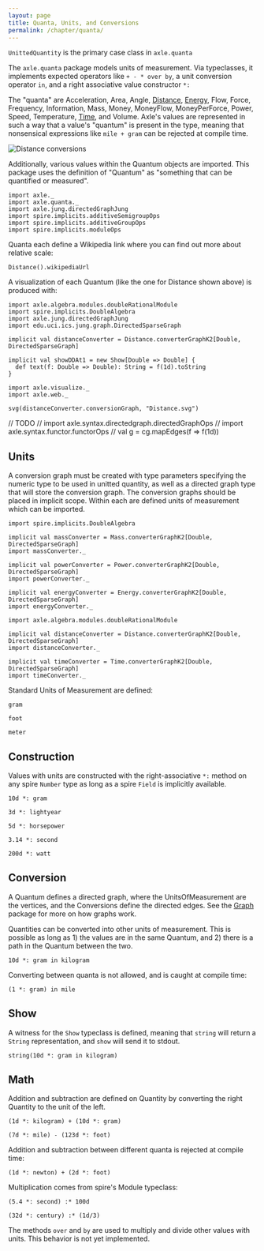 ```yaml
---
layout: page
title: Quanta, Units, and Conversions
permalink: /chapter/quanta/
---
```


`UnittedQuantity` is the primary case class in `axle.quanta`

The `axle.quanta` package models units of measurement.
Via typeclasses, it implements expected operators like `+ - * over by`,
a unit conversion operator `in`,
and a right associative value constructor `*:`

The "quanta" are
Acceleration, Area, Angle, 
[Distance](https://github.com/adampingel/axle/blob/master/axle-core/src/main/scala/axle/quanta/Distance.scala),
[Energy](https://github.com/adampingel/axle/blob/master/axle-core/src/main/scala/axle/quanta/Energy.scala),
Flow, Force, Frequency, Information, Mass, Money, MoneyFlow, MoneyPerForce, Power, Speed, Temperature,
[Time](https://github.com/adampingel/axle/blob/master/axle-core/src/main/scala/axle/quanta/Time.scala),
and Volume.
Axle's values are represented in such a way that a value's "quantum" is present in the type,
meaning that nonsensical expressions like `mile + gram` can be rejected at compile time.

![Distance conversions](/chapter/images/Distance.svg)

Additionally, various values within the Quantum objects are imported.
This package uses the definition of "Quantum" as "something that can
be quantified or measured".

```tut:book
import axle._
import axle.quanta._
import axle.jung.directedGraphJung
import spire.implicits.additiveSemigroupOps
import spire.implicits.additiveGroupOps
import spire.implicits.moduleOps
```

Quanta each define a Wikipedia link where you can find out more
about relative scale:

```tut:book
Distance().wikipediaUrl
```

A visualization of each Quantum (like the one for Distance shown above) is produced with:

```tut:book
import axle.algebra.modules.doubleRationalModule
import spire.implicits.DoubleAlgebra
import axle.jung.directedGraphJung
import edu.uci.ics.jung.graph.DirectedSparseGraph

implicit val distanceConverter = Distance.converterGraphK2[Double, DirectedSparseGraph]

implicit val showDDAt1 = new Show[Double => Double] {
  def text(f: Double => Double): String = f(1d).toString
}

import axle.visualize._
import axle.web._

svg(distanceConverter.conversionGraph, "Distance.svg")
```

// TODO
// import axle.syntax.directedgraph.directedGraphOps
// import axle.syntax.functor.functorOps
// val g = cg.mapEdges(f => f(1d))

Units
-----

A conversion graph must be created with type parameters specifying the numeric type to
be used in unitted quantity, as well as a directed graph type that will store the conversion
graph.
The conversion graphs should be placed in implicit scope.
Within each are defined units of measurement which can be imported.

```tut:book
import spire.implicits.DoubleAlgebra

implicit val massConverter = Mass.converterGraphK2[Double, DirectedSparseGraph]
import massConverter._

implicit val powerConverter = Power.converterGraphK2[Double, DirectedSparseGraph]
import powerConverter._

implicit val energyConverter = Energy.converterGraphK2[Double, DirectedSparseGraph]
import energyConverter._

import axle.algebra.modules.doubleRationalModule

implicit val distanceConverter = Distance.converterGraphK2[Double, DirectedSparseGraph]
import distanceConverter._

implicit val timeConverter = Time.converterGraphK2[Double, DirectedSparseGraph]
import timeConverter._
```

Standard Units of Measurement are defined:

```tut:book
gram

foot

meter
```

Construction
------------

Values with units are constructed with the right-associative `*:` method on any spire `Number` type
as long as a spire `Field` is implicitly available.

```tut:book
10d *: gram

3d *: lightyear

5d *: horsepower

3.14 *: second

200d *: watt
```

Conversion
----------

A Quantum defines a directed graph, where the UnitsOfMeasurement
are the vertices, and the Conversions define the directed edges.
See the [Graph](/chapter/graph/) package for more on how graphs work.

Quantities can be converted into other units of measurement.
This is possible as long as 1) the values are in the same
Quantum, and 2) there is a path in the Quantum between the two.

```tut:book
10d *: gram in kilogram
```

Converting between quanta is not allowed, and is caught at compile time:

```tut:book:fail
(1 *: gram) in mile
```

Show
----

A witness for the `Show` typeclass is defined, meaning that `string` will return
a `String` representation, and `show` will send it to stdout.

```tut:book
string(10d *: gram in kilogram)
```

Math
----

Addition and subtraction are defined on Quantity by converting the
right Quantity to the unit of the left.

```tut:book
(1d *: kilogram) + (10d *: gram)

(7d *: mile) - (123d *: foot)
```

Addition and subtraction between different quanta is rejected at compile time:

```tut:book:fail
(1d *: newton) + (2d *: foot)
```

Multiplication comes from spire's Module typeclass:

```tut:book
(5.4 *: second) :* 100d

(32d *: century) :* (1d/3)
```

The methods `over` and `by` are used to multiply and divide other values with units.
This behavior is not yet implemented.
